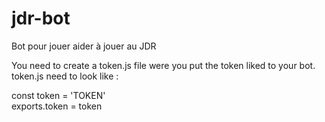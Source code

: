 # jdr-bot
Bot pour jouer aider à jouer au JDR

You need to create a token.js file were you put the token liked to your bot.
token.js need to look like :

const token = 'TOKEN' \
exports.token = token
